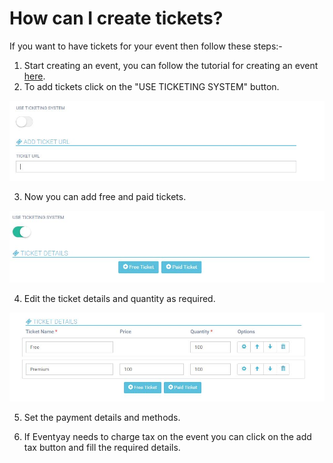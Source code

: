 # How can I create tickets?

If you want to have tickets for your event then follow these steps:-

1. Start creating an event, you can follow the tutorial for creating an event [here](http://support.eventyay.com/event-setup/create-event).
2. To add tickets click on the "USE TICKETING SYSTEM" button.

![onticketing](/images/cticket1.JPG)

3. Now you can add free and paid tickets.

![freepaid](/images/cticket2.JPG)

4. Edit the ticket details and quantity as required.

![freepaid](/images/cticket3.JPG)

5. Set the payment details and methods.

6. If Eventyay needs to charge tax on the event you can click on the add tax button and fill the required details.

